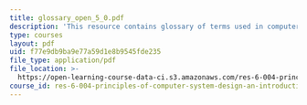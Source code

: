 ```yaml
---
title: glossary_open_5_0.pdf
description: 'This resource contains glossary of terms used in computer systems. '
type: courses
layout: pdf
uid: f77e9db9ba9e77a59d1e8b9545fde235
file_type: application/pdf
file_location: >-
  https://open-learning-course-data-ci.s3.amazonaws.com/res-6-004-principles-of-computer-system-design-an-introduction-spring-2009/f77e9db9ba9e77a59d1e8b9545fde235_glossary_open_5_0.pdf
course_id: res-6-004-principles-of-computer-system-design-an-introduction-spring-2009
---
```

